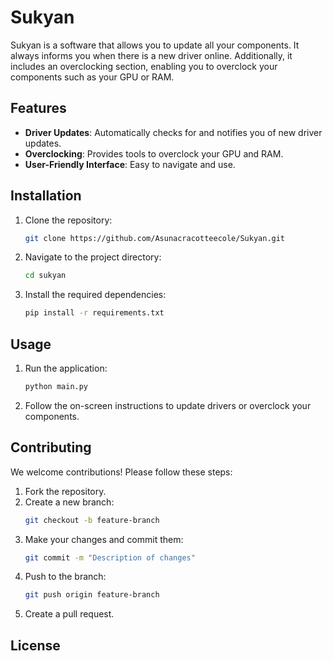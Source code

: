 # Sukyan

Sukyan is a software that allows you to update all your components. It always informs you when there is a new driver online. Additionally, it includes an overclocking section, enabling you to overclock your components such as your GPU or RAM.

## Features

- **Driver Updates**: Automatically checks for and notifies you of new driver updates.
- **Overclocking**: Provides tools to overclock your GPU and RAM.
- **User-Friendly Interface**: Easy to navigate and use.

## Installation

1. Clone the repository:
    ```bash
    git clone https://github.com/Asunacracotteecole/Sukyan.git
    ```
2. Navigate to the project directory:
    ```bash
    cd sukyan
    ```
3. Install the required dependencies:
    ```bash
    pip install -r requirements.txt
    ```

## Usage

1. Run the application:
    ```bash
    python main.py
    ```
2. Follow the on-screen instructions to update drivers or overclock your components.

## Contributing

We welcome contributions! Please follow these steps:

1. Fork the repository.
2. Create a new branch:
    ```bash
    git checkout -b feature-branch
    ```
3. Make your changes and commit them:
    ```bash
    git commit -m "Description of changes"
    ```
4. Push to the branch:
    ```bash
    git push origin feature-branch
    ```
5. Create a pull request.

## License
